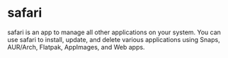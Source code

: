 # safari
safari is an app to manage all other applications on your system. You can use safari to install, update, and delete various applications using Snaps, AUR/Arch, Flatpak, AppImages, and Web apps.
